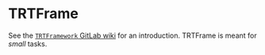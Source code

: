 # TRTFrame

See the [`TRTFramework` GitLab
wiki](https://gitlab.cern.ch/atlas-trt-software/TRTFramework/wikis/home)
for an introduction. TRTFrame is meant for _small_ tasks.
